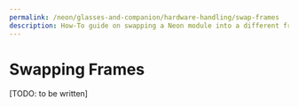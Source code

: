 ```yaml
---
permalink: /neon/glasses-and-companion/hardware-handling/swap-frames
description: How-To guide on swapping a Neon module into a different frame.
---
```


# Swapping Frames

[TODO: to be written]